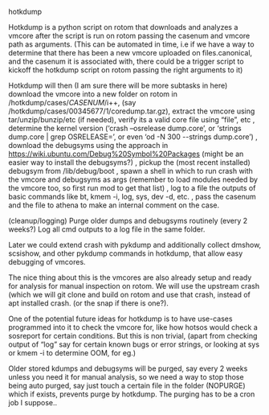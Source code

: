 hotkdump

Hotkdump is a python script on rotom that downloads and analyzes a vmcore after the script is run on rotom passing the casenum and vmcore path as arguments. (This can be automated in time, i.e if we have a way to determine that there has been a new vmcore uploaded on files.canonical, and the casenum it is associated with, there could be a trigger script to kickoff the hotkdump script on rotom passing the right arguments to it)

Hotkdump will then (I am sure there will be more subtasks in here)
download the vmcore into a new folder on rotom in /hotkdump/cases/$CASENUM/$i++, (say /hotkdump/cases/00345677/1/coredump.tar.gz), 
extract the vmcore using tar/unzip/bunzip/etc (if needed),
verify its a valid core file using “file”, etc ,
determine the kernel version (‘crash –osrelease dump.core’, or ‘strings dump.core | grep OSRELEASE=’, or even ‘od -N 300 --strings dump.core’) ,
download the debugsyms using the approach in https://wiki.ubuntu.com/Debug%20Symbol%20Packages (might be an easier way to install the debugsyms?) ,
pickup the (most recent installed) debugsym from /lib/debug/boot ,
spawn a shell in which to run crash with the vmcore and debugsyms as args (remember to load modules needed by the vmcore too, so first run mod to get that list) ,
log to a file the outputs of basic commands like bt, kmem -i, log, sys, dev -d, etc. ,
pass the casenum and the file to athena to make an internal comment on the case.

(cleanup/logging)
Purge older dumps and debugsyms routinely (every 2 weeks?)
Log all cmd outputs to a log file in the same folder.

Later we could extend crash with pykdump and additionally collect dmshow, scsishow, and other pykdump commands in hotkdump, that allow easy debugging of vmcores.

The nice thing about this is the vmcores are also already setup and ready for analysis for manual inspection on rotom. We will use the upstream crash (which we will git clone and build on rotom and use that crash, instead of apt installed crash. (or the snap if there is one?).

One of the potential future ideas for hotkdump is to have use-cases programmed into it to check the vmcore for, like how hotsos would check a sosreport for certain conditions. But this is non trivial, (apart from checking output of “log” say for certain known bugs or error strings, or looking at sys or kmem -i to determine OOM, for eg.)

Older stored kdumps and debugsyms will be purged, say every 2 weeks unless you need it for manual analysis, so we need a way to stop those being auto purged, say just touch a certain file in the folder (NOPURGE) which if exists, prevents purge by hotkdump. The purging has to be a cron job I suppose..



